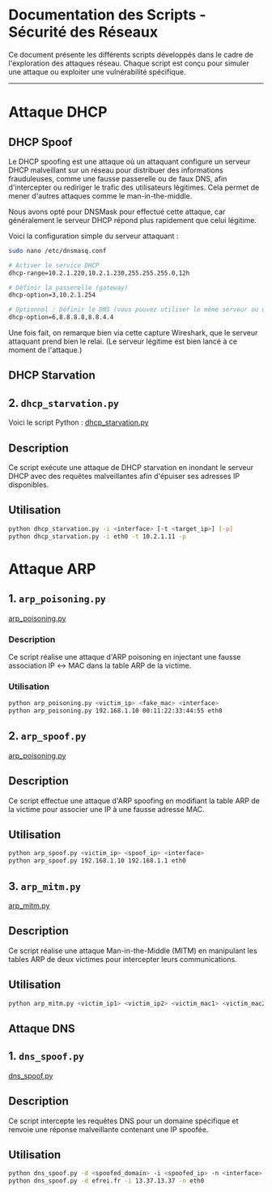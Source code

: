 # Documentation des Scripts - Sécurité des Réseaux

Ce document présente les différents scripts développés dans le cadre de l'exploration des attaques réseau. Chaque script est conçu pour simuler une attaque ou exploiter une vulnérabilité spécifique.

---
# Attaque DHCP
## DHCP Spoof
Le DHCP spoofing est une attaque où un attaquant configure un serveur DHCP malveillant sur un réseau pour distribuer des informations frauduleuses, comme une fausse passerelle ou de faux DNS, afin d'intercepter ou rediriger le trafic des utilisateurs légitimes. Cela permet de mener d'autres attaques comme le man-in-the-middle.
  
Nous avons opté pour DNSMask pour effectué cette attaque, car généralement le serveur DHCP répond plus rapidement que celui légitime.

Voici la configuration simple du serveur attaquant :

```bash
sudo nano /etc/dnsmasq.conf
```
```bash
# Activer le service DHCP
dhcp-range=10.2.1.220,10.2.1.230,255.255.255.0,12h

# Définir la passerelle (gateway)
dhcp-option=3,10.2.1.254

# Optionnel : Définir le DNS (vous pouvez utiliser le même serveur ou un autre)
dhcp-option=6,8.8.8.8,8.8.4.4
```
Une fois fait, on remarque bien via cette capture Wireshark, que le serveur attaquant prend bien le relai.
(Le serveur légitime est bien lancé à ce moment de l'attaque.)
## DHCP Starvation
## 2. `dhcp_starvation.py`
Voici le script Python :
[dhcp_starvation.py](https://github.com/Frowing33/network-security/blob/main/dhcp_starvation.py)


## Description
Ce script exécute une attaque de DHCP starvation en inondant le serveur DHCP avec des requêtes malveillantes afin d'épuiser ses adresses IP disponibles.

## Utilisation
```bash
python dhcp_starvation.py -i <interface> [-t <target_ip>] [-p]
python dhcp_starvation.py -i eth0 -t 10.2.1.11 -p
```

# Attaque ARP
## 1. `arp_poisoning.py`
[arp_poisoning.py](https://github.com/Frowing33/network-security/blob/main/arp_poisoning.py)

### Description
Ce script réalise une attaque d'ARP poisoning en injectant une fausse association IP ↔ MAC dans la table ARP de la victime.

### Utilisation
```bash
python arp_poisoning.py <victim_ip> <fake_mac> <interface>
python arp_poisoning.py 192.168.1.10 00:11:22:33:44:55 eth0
```
## 2. `arp_spoof.py`
[arp_poisoning.py](https://github.com/Frowing33/network-security/blob/main/arp_spoof.py)

## Description
Ce script effectue une attaque d'ARP spoofing en modifiant la table ARP de la victime pour associer une IP à une fausse adresse MAC.

## Utilisation
```bash
python arp_spoof.py <victim_ip> <spoof_ip> <interface>
python arp_spoof.py 192.168.1.10 192.168.1.1 eth0
```

## 3. `arp_mitm.py`
[arp_mitm.py](https://github.com/Frowing33/network-security/blob/main/arp_mitm.py)
## Description
Ce script réalise une attaque Man-in-the-Middle (MITM) en manipulant les tables ARP de deux victimes pour intercepter leurs communications.

## Utilisation
```bash
python arp_mitm.py <victim_ip1> <victim_ip2> <victim_mac1> <victim_mac2> <interface>
```
## Attaque DNS

## 1. `dns_spoof.py`
[dns_spoof.py](https://github.com/Frowing33/network-security/blob/main/dns_spoof.py)
## Description
Ce script intercepte les requêtes DNS pour un domaine spécifique et renvoie une réponse malveillante contenant une IP spoofée.

## Utilisation
```bash
python dns_spoof.py -d <spoofed_domain> -i <spoofed_ip> -n <interface>
python dns_spoof.py -d efrei.fr -i 13.37.13.37 -n eth0
```
